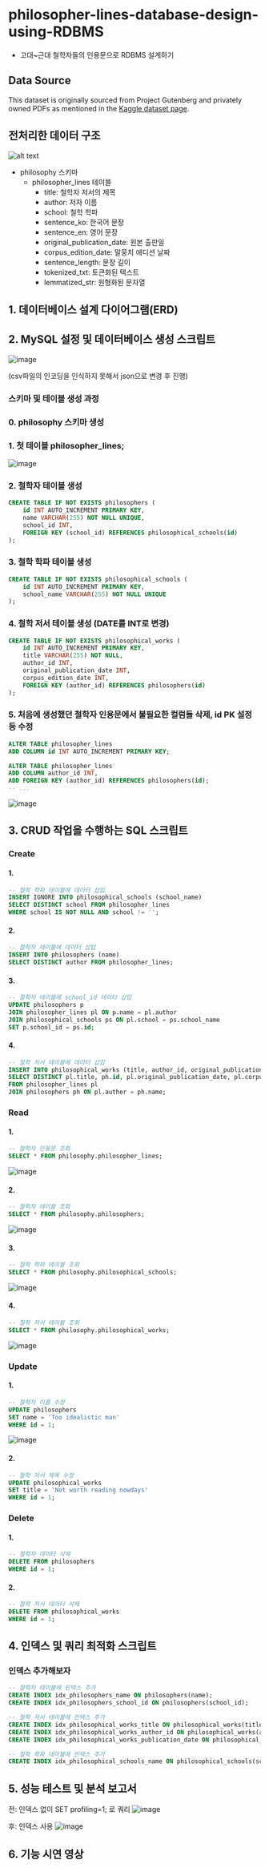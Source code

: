 # philosopher-lines-database-design-using-RDBMS

- 고대~근대 철학자들의 인용문으로 RDBMS 설계하기

## Data Source
This dataset is originally sourced from Project Gutenberg and privately owned PDFs as mentioned in the
[Kaggle dataset page](https://www.kaggle.com/datasets/kouroshalizadeh/history-of-philosophy/data).

## 전처리한 데이터 구조

![alt text](image.png)

- philosophy 스키마
  - philosopher_lines 테이블
    - title: 철학자 저서의 제목
    - author: 저자 이름
    - school: 철학 학파
    - sentence_ko: 한국어 문장
    - sentence_en: 영어 문장
    - original_publication_date: 원본 출판일
    - corpus_edition_date: 말뭉치 에디션 날짜
    - sentence_length: 문장 길이
    - tokenized_txt: 토큰화된 텍스트
    - lemmatized_str: 원형화된 문자열


## 1. 데이터베이스 설계 다이어그램(ERD)


## 2. MySQL 설정 및 데이터베이스 생성 스크립트

![image](https://github.com/user-attachments/assets/35e82363-9b77-4ad9-bbc9-9a68cf5a56ce)

(csv파일의 인코딩을 인식하지 못해서 json으로 변경 후 진행)


### 스키마 및 테이블 생성 과정

### 0. philosophy 스키마 생성

### 1. 첫 테이블 philosopher_lines;
![image](https://github.com/user-attachments/assets/3f3c97d7-465d-4a17-9e4e-7920652386c0)


### 2. 철학자 테이블 생성
```sql
CREATE TABLE IF NOT EXISTS philosophers (
    id INT AUTO_INCREMENT PRIMARY KEY,
    name VARCHAR(255) NOT NULL UNIQUE,
    school_id INT,
    FOREIGN KEY (school_id) REFERENCES philosophical_schools(id)
);
```

### 3. 철학 학파 테이블 생성
```sql
CREATE TABLE IF NOT EXISTS philosophical_schools (
    id INT AUTO_INCREMENT PRIMARY KEY,
    school_name VARCHAR(255) NOT NULL UNIQUE
);
```
### 4. 철학 저서 테이블 생성 (DATE를 INT로 변경)
```sql
CREATE TABLE IF NOT EXISTS philosophical_works (
    id INT AUTO_INCREMENT PRIMARY KEY,
    title VARCHAR(255) NOT NULL,
    author_id INT,
    original_publication_date INT,
    corpus_edition_date INT,
    FOREIGN KEY (author_id) REFERENCES philosophers(id)
);
```

### 5. 처음에 생성했던 철학자 인용문에서 불필요한 컬럼들 삭제, id PK 설정 등 수정

```sql
ALTER TABLE philosopher_lines
ADD COLUMN id INT AUTO_INCREMENT PRIMARY KEY;

ALTER TABLE philosopher_lines
ADD COLUMN author_id INT,
ADD FOREIGN KEY (author_id) REFERENCES philosophers(id);
-- ...
```
![image](https://github.com/user-attachments/assets/d8ef190e-c569-452f-9abc-61e54ba3507f)


## 3. CRUD 작업을 수행하는 SQL 스크립트

### Create
#### 1.
```sql
-- 철학 학파 테이블에 데이터 삽입
INSERT IGNORE INTO philosophical_schools (school_name)
SELECT DISTINCT school FROM philosopher_lines
WHERE school IS NOT NULL AND school != '';
```
#### 2.
```sql
-- 철학자 테이블에 데이터 삽입
INSERT INTO philosophers (name)
SELECT DISTINCT author FROM philosopher_lines;
```
#### 3.
```sql
-- 철학자 테이블에 school_id 데이터 삽입
UPDATE philosophers p
JOIN philosopher_lines pl ON p.name = pl.author
JOIN philosophical_schools ps ON pl.school = ps.school_name
SET p.school_id = ps.id;
```
#### 4.
```sql
-- 철학 저서 테이블에 데이터 삽입
INSERT INTO philosophical_works (title, author_id, original_publication_date, corpus_edition_date)
SELECT DISTINCT pl.title, ph.id, pl.original_publication_date, pl.corpus_edition_date
FROM philosopher_lines pl
JOIN philosophers ph ON pl.author = ph.name;
```
### Read

#### 1.
```sql
-- 철학자 인용문 조회
SELECT * FROM philosophy.philosopher_lines;
```
![image](https://github.com/user-attachments/assets/3031aada-3d8f-4a92-9e6a-8fab445f684a)
#### 2.
```sql
-- 철학자 테이블 조회
SELECT * FROM philosophy.philosophers;
```
![image](https://github.com/user-attachments/assets/7b6b1364-c899-4f25-bab1-d7324e05cd28)

#### 3.
```sql
-- 철학 학파 테이블 조회
SELECT * FROM philosophy.philosophical_schools;
```
![image](https://github.com/user-attachments/assets/502bd288-95cd-45b9-bf19-267d13ec4621)

#### 4.
```sql
-- 철학 저서 테이블 조회
SELECT * FROM philosophy.philosophical_works;
```
![image](https://github.com/user-attachments/assets/a120e391-d993-4ddc-bc61-5f12c3bf87d8)


### Update
#### 1.
```sql
-- 철학자 이름 수정
UPDATE philosophers
SET name = 'Too idealistic man'
WHERE id = 1;
```
![image](https://github.com/user-attachments/assets/ae9dd68c-5296-44f4-a49c-687c57174d62)

#### 2.
```sql
-- 철학 저서 제목 수정
UPDATE philosophical_works
SET title = 'Not worth reading nowdays'
WHERE id = 1;
```
### Delete

#### 1.
```sql
-- 철학자 데이터 삭제
DELETE FROM philosophers
WHERE id = 1;
```
#### 2.
```sql
-- 철학 저서 데이터 삭제
DELETE FROM philosophical_works
WHERE id = 1;
```

## 4. 인덱스 및 쿼리 최적화 스크립트
### 인덱스 추가해보자
```sql
-- 철학자 테이블에 인덱스 추가
CREATE INDEX idx_philosophers_name ON philosophers(name);
CREATE INDEX idx_philosophers_school_id ON philosophers(school_id);

-- 철학 저서 테이블에 인덱스 추가
CREATE INDEX idx_philosophical_works_title ON philosophical_works(title);
CREATE INDEX idx_philosophical_works_author_id ON philosophical_works(author_id);
CREATE INDEX idx_philosophical_works_publication_date ON philosophical_works(original_publication_date);

-- 철학 학파 테이블에 인덱스 추가
CREATE INDEX idx_philosophical_schools_name ON philosophical_schools(school_name);
```

## 5. 성능 테스트 및 분석 보고서

전: 인덱스 없이 SET profiling=1; 로 쿼리
![image](https://github.com/user-attachments/assets/b2bed0b4-6f85-42bc-9f89-f944b63d4c72)

후: 인덱스 사용
![image](https://github.com/user-attachments/assets/8a6afb49-3b58-4dfd-96b6-54bfdd4b080f)


## 6. 기능 시연 영상


